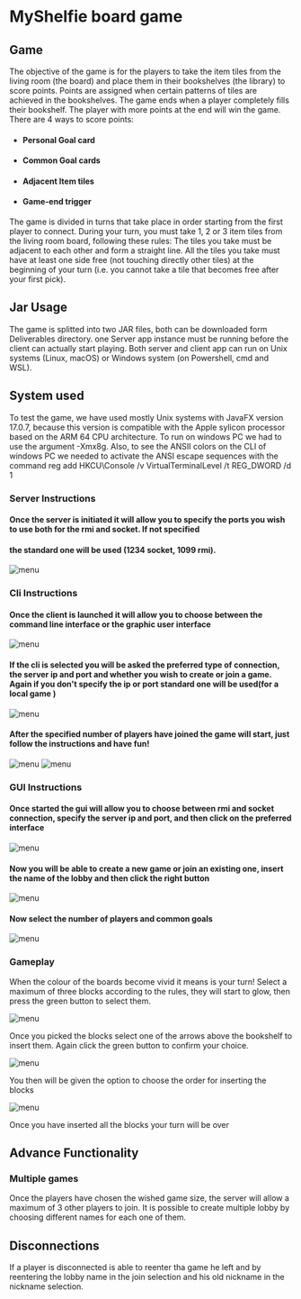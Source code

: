 # MyShelfie board game

## Game


The objective of the game is for the players to take the item tiles from the living room (the board) and place them in their bookshelves (the library) to score points.
Points are assigned when certain patterns of tiles are achieved in the bookshelves. The game ends when a player completely fills their bookshelf.
The player with more points at
the end will win the game. There are 4 ways to score points:
- #### Personal Goal card
- #### Common Goal cards
- #### Adjacent Item tiles
- #### Game-end trigger

The game is divided in turns that take place in order starting from
the first player to connect.
During your turn, you must take 1, 2 or 3 item tiles from the living room board,
following these rules:
The tiles you take must be adjacent to each other and form a straight line.
All the tiles you take must have at least one side free (not touching directly
other tiles) at the beginning of your turn (i.e. you cannot take a tile that
becomes free after your first pick).


## Jar Usage
The game is splitted into two JAR files, both can be downloaded form Deliverables directory.
one Server app instance must be running before the client can actually start playing.
Both server and client app can run on Unix systems (Linux, macOS) or Windows system (on Powershell, cmd and WSL).

## System used
To test the game, we have used mostly Unix systems with JavaFX version 17.0.7, because this version is compatible with the Apple sylicon processor based on the ARM 64 CPU architecture.
To run on windows PC we had to use the argument -Xmx8g.
Also, to see the ANSII colors on the CLI of windows PC we needed to activate the ANSI escape sequences with the command
reg add HKCU\Console /v VirtualTerminalLevel /t REG_DWORD /d 1

### Server Instructions
#### Once the server is initiated it will allow you to specify the ports you wish to use both for the rmi and socket. If not specified 
#### the standard one will be used (1234 socket, 1099 rmi).

<img src="deliverables/Img/server2.png" alt="menu" />

### Cli Instructions
#### Once the client is launched it will allow you to choose between the command line interface or the graphic user interface

<img src="deliverables/Img/cli1.png" alt="menu" />

#### If the cli is selected you will be asked the preferred type of connection, the server ip and port and whether you wish to create or join a game. Again if you don't specify the ip or port standard one will be used(for a local game )

<img src="deliverables/Img/cli2.png" alt="menu" />

#### After the specified number of players have joined the game will start, just follow the instructions and have fun!

<img src="deliverables/Img/cli3.png" alt="menu" />
<img src="deliverables/Img/cli4.png" alt="menu" />

### GUI Instructions
#### Once started the gui will allow you to choose between rmi and socket connection, specify the server ip and port, and then click on the preferred interface

<img src="deliverables/Img/connection.png" alt="menu" />

#### Now you will be able to create a new game or join an existing one, insert the name of the lobby and then click the right button

<img src="deliverables/Img/login.png" alt="menu" />

#### Now select the number of players and common goals

<img src="deliverables/Img/settins.png" alt="menu" />


### Gameplay

When the colour of the boards become vivid it means is your turn!
Select a maximum of three blocks according to the rules,
they will start to glow, then press the green button to select them.

<img src="deliverables/Img/fase1.png" alt="menu" />

Once you picked the blocks select one of the arrows above the bookshelf to insert them. Again click the green button to confirm your choice.

<img src="deliverables/Img/fase2.png" alt="menu" />

You then will be given the option to choose the order for inserting the blocks

<img src="deliverables/Img/fase3.png" alt="menu" />

Once you have inserted all the blocks your turn will be over
## Advance Functionality


### Multiple games
Once the players have chosen the wished game size, the server will allow a maximum of 3 other players to join. It is possible to create multiple lobby by choosing different names for each one of them.


## Disconnections
If a player is disconnected is able to reenter tha game  he left and by reentering the lobby name in the join selection
and his old nickname in the nickname selection.



